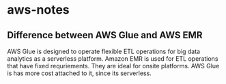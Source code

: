 # aws-notes

## Difference between AWS Glue and AWS EMR 
AWS Glue is designed to operate flexible ETL operations for big data analytics as a serverless platform. Amazon EMR is used for ETL operations that have fixed requriements. They are ideal for onsite platforms. AWS Glue is has more cost attached to it, since its serverless. 
